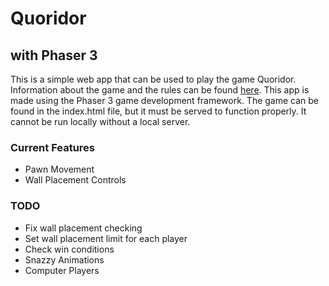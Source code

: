 # Quoridor
## with Phaser 3

This is a simple web app that can be used to play the game Quoridor. Information about the game and the rules can be found [here](https://en.wikipedia.org/wiki/Quoridor). This app is made using the Phaser 3 game development framework. The game can be found in the index.html file, but it must be served to function properly. It cannot be run locally without a local server.

### Current Features
* Pawn Movement
* Wall Placement Controls

### TODO
* Fix wall placement checking
* Set wall placement limit for each player
* Check win conditions
* Snazzy Animations
* Computer Players